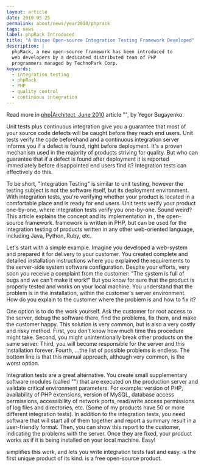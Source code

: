```yaml
---
layout: article
date: 2010-05-25
permalink: about/news/year2010/phprack
tags: news
label: phpRack Introduced
title: "A Unique Open-source Integration Testing Framework Developed"
description: |
  phpRack, a new open-source framework has been introduced to
  web developers by a dedicated distributed team of PHP
  programmers managed by TechnoPark Corp.
keywords:
  - integration testing
  - phpRack
  - PHP
  - quality control
  - continuous integration
---
```


Read more in [php|Architect, June 2010](http://www.phparch.com/magazine/2010/june/) article "", by
Yegor Bugayenko.

Unit tests plus continuous integration give you a guarantee that most of your source code defects
will be caught before they reach end users. Unit tests verify the code beforehand and a continuous
integration server informs you if a defect is found, right before deployment. It's a proven
mechanism used in the majority of products striving for quality. But who can guarantee that if a
defect is found after deployment it is reported immediately before disappointed end users find it?
Integration tests can effectively do this.

To be short, "Integration Testing" is similar to unit testing, however the testing subject is not
the software itself, but its deployment environment. With integration tests, you're verifying
whether your product is located in a comfortable place and is ready for end users. Unit tests verify
your product one-by-one, where integration tests verify you one-by-one. Sound weird? This article
explains the concept and its implementation in , the open-source framework. framework is written in
PHP, but can be used for the integration testing of products written in any other web-oriented
language, including Java, Python, Ruby, etc.

Let's start with a simple example. Imagine you developed a web-system and prepared it for delivery
to your customer. You created complete and detailed installation instructions where you explained
the requirements to the server-side system software configuration. Despite your efforts, very soon
you receive a complaint from the customer: "The system is full of bugs and we can't make it work!"
But you know for sure that the product is properly tested and works on your local machine. You
understand that the problem is in the installation, within the customer's server environment. How do
you explain to the customer where the problem is and how to fix it?

One option is to do the work yourself. Ask the customer for root access to the server, debug the
software there, find the problems, fix them, and make the customer happy. This solution is very
common, but is also a very costly and risky method. First, you don't know how much time this
procedure might take. Second, you might unintentionally break other products on the same server.
Third, you will become responsible for the server and this installation forever. Fourth, ...the list
of possible problems is endless. The bottom line is that this manual approach, although very common,
is the worst option.

Integration tests are a great alternative. You create small supplementary software modules (called
"") that are executed on the production server and validate critical environment parameters. For
example: version of PHP, availability of PHP extensions, version of MySQL, database access
permissions, accessibility of network ports, read/write access permissions of log files and
directories, etc. (Some of my products have 50 or more different integration tests). In addition to
the integration tests, you need software that will start all of them together and report a summary
result in a user-friendly format. Then, you can show this report to the customer, indicating the
problems with the server. Once they are fixed, your product works as if it is being installed on
your local machine. Easy!

simplifies this work, and lets you write integration tests fast and easy. is the first unique
product of its kind. is a free open-source product.
